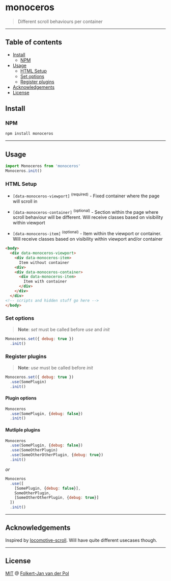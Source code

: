 # monoceros

> Different scroll behaviours per container

* * *

## Table of contents

- [Install](#install)
  - [NPM](#npm)
- [Usage](#usage)
  - [HTML Setup](#html-setup)
  - [Set options](#set-options)
  - [Register plugins](#register-plugins)
- [Acknowledgements](#acknowledgements)
- [License](#license)

## Install

### NPM

```bash
npm install monoceros
```

* * *

## Usage

```js
import Monoceros from 'monoceros'
Monoceros.init()
```

### HTML Setup

- `[data-monoceros-viewport]` <sup>(required)</sup> - Fixed container where the page will scroll in

- `[data-monoceros-container]` <sup>(optional)</sup> - Section within the page where scroll behaviour will be different. Will receive classes based on visibility within viewport

- `[data-monoceros-item]` <sup>(optional)</sup> - Item within the viewport or container. Will receive classes based on visibility within viewport and/or container

```html
<body>
  <div data-monoceros-viewport>
    <div data-monoceros-item>
      Item without container
    <div>
    <div data-monoceros-container>
      <div data-monoceros-item>
        Item with container
      </div>
    </div>
  </div>
<!-- scripts and hidden stuff go here -->
</body>
```

### Set options

> **Note**: _set_ must be called before _use_ and _init_

```js
Monoceros.set({ debug: true })
  .init()
```

### Register plugins

> **Note**: _use_ must be called before _init_

```js
Monoceros.set({ debug: true })
  .use(SomePlugin)
  .init()
```

#### Plugin options

```js
Monoceros
  .use(SomePlugin, {debug: false})
  .init()
```

#### Mutliple plugins

```js
Monoceros
  .use(SomePlugin, {debug: false})
  .use(SomeOtherPlugin)
  .use(SomeOtherOtherPlugin, {debug: true})
  .init()
```

_or_

```js
Monoceros
  .use([
    [SomePlugin, {debug: false}],
    SomeOtherPlugin,
    [SomeOtherOtherPlugin, {debug: true}]
  ])
  .init()
```

* * *

## Acknowledgements

Inspired by [locomotive-scroll](https://github.com/locomotivemtl/locomotive-scroll). Will have quite different usecases though.

* * *

## License

[MIT](license) @ [Folkert-Jan van der Pol](https://folkertjan.nl)
